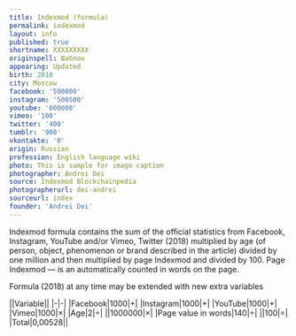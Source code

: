 ```yaml
---
title: Indexmod (formula)
permalink: indexmod
layout: info
published: true
shortname: XXXXXXXXX
originspell: Шаблон
appearing: Updated
birth: 2018
city: Moscow
facebook: '500000'
instagram: '500500'
youtube: '600000'
vimeo: '100'
twitter: '400'
tumblr: '900'
vkontakte: '0'
origin: Russian
profession: English language wiki
photo: This is sample for image caption
photographer: Andrei Dei
source: Indexmod Blockchainpedia
photographerurl: dei-andrei
sourceurl: index
founder: 'Andrei Dei'
---
```


Indexmod formula contains the sum of the official statistics from Facebook, Instagram, YouTube and/or Vimeo, Twitter (2018) multiplied by age (of person, object, phenomenon or brand described in the article) divided by one million and then multiplied by page Indexmod and divided by 100. Page Indexmod — is an automatically counted in words on the page.

Formula (2018) at any time may be extended with new  extra variables


||Variable||
|-|-|
|Facebook|1000|+|
|Instagram|1000|+|
|YouTube|1000|+|
|Vimeo|1000|×|
|Age|2|÷|
||1000000|×|
|Page value in words|140|÷|
||100|=|
|Total|0,00528||
